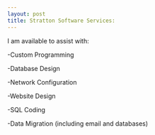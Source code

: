 ```yaml
---
layout: post
title: Stratton Software Services:
---
```



I am available to assist with:

  -Custom Programming

  -Database Design

  -Network Configuration

  -Website Design

  -SQL Coding

  -Data Migration (including email and databases)
